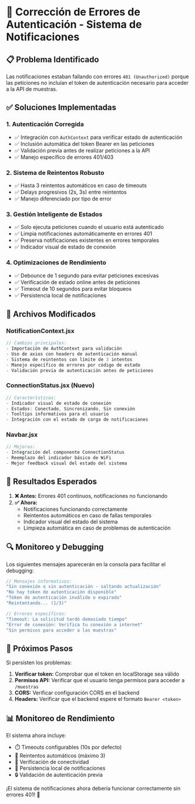 # 🔧 Corrección de Errores de Autenticación - Sistema de Notificaciones

## 📋 Problema Identificado

Las notificaciones estaban fallando con errores `401 (Unauthorized)` porque las peticiones no incluían el token de autenticación necesario para acceder a la API de muestras.

## ✅ Soluciones Implementadas

### 1. **Autenticación Corregida**
- ✅ Integración con `AuthContext` para verificar estado de autenticación
- ✅ Inclusión automática del token Bearer en las peticiones
- ✅ Validación previa antes de realizar peticiones a la API
- ✅ Manejo específico de errores 401/403

### 2. **Sistema de Reintentos Robusto**
- ✅ Hasta 3 reintentos automáticos en caso de timeouts
- ✅ Delays progresivos (2s, 3s) entre reintentos
- ✅ Manejo diferenciado por tipo de error

### 3. **Gestión Inteligente de Estados**
- ✅ Solo ejecuta peticiones cuando el usuario está autenticado
- ✅ Limpia notificaciones automáticamente en errores 401
- ✅ Preserva notificaciones existentes en errores temporales
- ✅ Indicador visual de estado de conexión

### 4. **Optimizaciones de Rendimiento**
- ✅ Debounce de 1 segundo para evitar peticiones excesivas
- ✅ Verificación de estado online antes de peticiones
- ✅ Timeout de 10 segundos para evitar bloqueos
- ✅ Persistencia local de notificaciones

## 🔧 Archivos Modificados

### **NotificationContext.jsx**
```javascript
// Cambios principales:
- Importación de AuthContext para validación
- Uso de axios con headers de autenticación manual
- Sistema de reintentos con límite de 3 intentos
- Manejo específico de errores por código de estado
- Validación previa de autenticación antes de peticiones
```

### **ConnectionStatus.jsx** (Nuevo)
```javascript
// Características:
- Indicador visual de estado de conexión
- Estados: Conectado, Sincronizando, Sin conexión
- Tooltips informativos para el usuario
- Integración con el estado de carga de notificaciones
```

### **Navbar.jsx**
```javascript
// Mejoras:
- Integración del componente ConnectionStatus
- Reemplazo del indicador básico de WiFi
- Mejor feedback visual del estado del sistema
```

## 🎯 Resultados Esperados

1. **❌ Antes:** Errores 401 continuos, notificaciones no funcionando
2. **✅ Ahora:** 
   - Notificaciones funcionando correctamente
   - Reintentos automáticos en caso de fallas temporales
   - Indicador visual del estado del sistema
   - Limpieza automática en caso de problemas de autenticación

## 🔍 Monitoreo y Debugging

Los siguientes mensajes aparecerán en la consola para facilitar el debugging:

```javascript
// Mensajes informativos:
"Sin conexión o sin autenticación - saltando actualización"
"No hay token de autenticación disponible"
"Token de autenticación inválido o expirado"
"Reintentando... (1/3)"

// Errores específicos:
"Timeout: La solicitud tardó demasiado tiempo"
"Error de conexión: Verifica tu conexión a internet"
"Sin permisos para acceder a las muestras"
```

## 🚀 Próximos Pasos

Si persisten los problemas:

1. **Verificar token:** Comprobar que el token en localStorage sea válido
2. **Permisos API:** Verificar que el usuario tenga permisos para acceder a `/muestras`
3. **CORS:** Verificar configuración CORS en el backend
4. **Headers:** Verificar que el backend espere el formato `Bearer <token>`

## 📊 Monitoreo de Rendimiento

El sistema ahora incluye:
- ⏱️ Timeouts configurables (10s por defecto)
- 🔄 Reintentos automáticos (máximo 3)
- 📱 Verificación de conectividad
- 💾 Persistencia local de notificaciones
- 🔒 Validación de autenticación previa

¡El sistema de notificaciones ahora debería funcionar correctamente sin errores 401! 🎉
